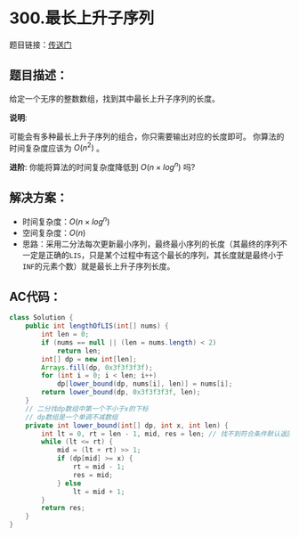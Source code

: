 # 300.最长上升子序列
题目链接：[传送门](https://leetcode-cn.com/problems/longest-increasing-subsequence/)

## 题目描述：
给定一个无序的整数数组，找到其中最长上升子序列的长度。

**说明**:

可能会有多种最长上升子序列的组合，你只需要输出对应的长度即可。
你算法的时间复杂度应该为 $O(n^2)$ 。

**进阶**: 你能将算法的时间复杂度降低到 $O(n \times log^n)$ 吗?

## 解决方案：
- 时间复杂度：$O(n \times log^n)$
- 空间复杂度：$O(n)$
- 思路：采用二分法每次更新最小序列，最终最小序列的长度（其最终的序列不一定是正确的`LIS`，只是某个过程中有这个最长的序列，其长度就是最终小于`INF`的元素个数）就是最长上升子序列长度。

## AC代码：
```java
class Solution {
	public int lengthOfLIS(int[] nums) {
		int len = 0;
		if (nums == null || (len = nums.length) < 2)
			return len;
		int[] dp = new int[len];
		Arrays.fill(dp, 0x3f3f3f3f);
		for (int i = 0; i < len; i++)
			dp[lower_bound(dp, nums[i], len)] = nums[i];
		return lower_bound(dp, 0x3f3f3f3f, len);
	}
	// 二分找dp数组中第一个不小于x的下标
	// dp数组是一个单调不减数组
	private int lower_bound(int[] dp, int x, int len) {
		int lt = 0, rt = len - 1, mid, res = len; // 找不到符合条件默认返回数组长度len，实际上一定找得到，只要给的数组元素都不大于 INF 
		while (lt <= rt) {
			mid = (lt + rt) >> 1;
			if (dp[mid] >= x) {
				rt = mid - 1;
				res = mid;
			} else
				lt = mid + 1;
		}
		return res;
	}
}
```
